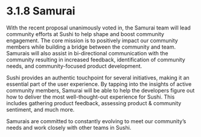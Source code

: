 # 3.1.8 Samurai

With the recent proposal unanimously voted in, the Samurai team will lead community efforts at Sushi to help shape and boost community engagement. The core mission is to positively impact our community members while building a bridge between the community and team. Samurais will also assist in bi-directional communication with the community resulting in increased feedback, identification of community needs, and community-focused product development.

Sushi provides an authentic touchpoint for several initiatives, making it an essential part of the user experience. By tapping into the insights of active community members, Samurai will be able to help the developers figure out how to deliver the most well-thought-out experience for Sushi. This includes gathering product feedback, assessing product & community sentiment, and much more.

Samurais are committed to constantly evolving to meet our community’s needs and work closely with other teams in Sushi.
